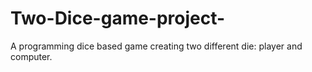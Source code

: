 # Two-Dice-game-project-
A programming dice based game creating two different die: player and computer. 
